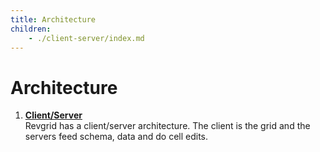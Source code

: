 ```yaml
---
title: Architecture
children:
    - ./client-server/index.md
---
```


# Architecture

1. [**Client/Server**](./client-server/index.md)\
Revgrid has a client/server architecture.  The client is the grid and the servers feed schema, data and do cell edits.

